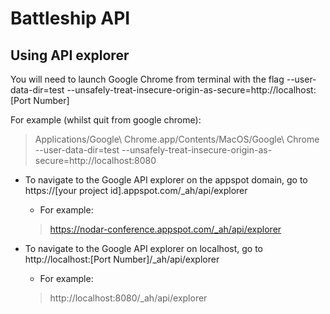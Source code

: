 # Battleship API

## Using API explorer

You will need to launch Google Chrome from terminal with the flag --user-data-dir=test --unsafely-treat-insecure-origin-as-secure=http://localhost:[Port Number]

For example (whilst quit from google chrome): 
> Applications/Google\ Chrome.app/Contents/MacOS/Google\ Chrome --user-data-dir=test --unsafely-treat-insecure-origin-as-secure=http://localhost:8080

- To navigate to the Google API explorer on the appspot domain, go to https://[your project id].appspot.com/_ah/api/explorer
  - For example:
  > https://nodar-conference.appspot.com/_ah/api/explorer

- To navigate to the Google API explorer on localhost, go to http://localhost:[Port Number]/_ah/api/explorer
  - For example:
  > http://localhost:8080/_ah/api/explorer




